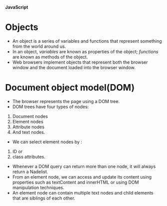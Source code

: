 **JavaScript**

# Objects

* An object is a series of variables and functions that represent something from the world around us.
* In an object, *variables* are known as properties of the object; *functions* are known as methods of the object.
* Web browsers implement objects that represent both the browser window and the document loaded into the browser window.

# Document object model(DOM)

* The browser represents the page using a DOM tree.
* DOM trees have four types of nodes:
1. Document nodes
2. Element nodes
3. Attribute nodes
4. And text nodes.
* We can select element nodes by :
1. ID or 
2. class attributes.
* Whenever a DOM query can return more than one node, it will always return a Nadelist.
* From an element node, we can access and update its content using properties such as textContent and innerHTML or using DOM manipulation techniques.
* An element node can contain multiple text nodes and child elements that are siblings of each other.
